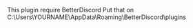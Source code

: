 This plugin require BetterDiscord
Put that on C:\Users\YOURNAME\AppData\Roaming\BetterDiscord\plugins
